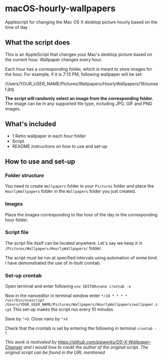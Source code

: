 # macOS-hourly-wallpapers

Applescript for changing the Mac OS X desktop picture hourly based on the time of day


## What the script does
This is an AppleScript that changes your Mac's desktop picture based on the current hour.  Wallpaper changes every hour.

Each hour has a corresponding folder, which is meant to store images for the hour. For example, if it  is 7:13 PM, following wallpaper will be set:

/Users/YOUR_USER_NAME/Pictures/Wallpapers/HourlyWallpapers/19/sunset.jpg

**The script will randomly select an image from the corresponding folder.** 
The image can be in any supported file type, including JPG, GIF and PNG images.


## What's included
- 1 Retro wallpaper in each hour folder
- Script
- README instructions on how to use and set-up


## How to use and set-up

### Folder structure
You need to create `Wallpapers` folder in your `Pictures` folder and place the `HourlyWallpapers` folder in the `Wallpapers` folder you just created.

### Images
Place the images corresponding to the hour of the day in the corresponding hour folder.

### Script file
The script file itself can be located anywhere.
Let's say we keep it in `/Pictures/Wallpapers/HourlyWallpapers/` folder.

The script must be run at specified intervals using automation of some kind.
I have demonstrated the use of in-built crontab.

### Set-up crontab
Open terminal and enter following
`env EDITOR=nano crontab -e`

Now in the nanoeditor in terminal window enter
`*/10 * * * * /usr/bin/osascript /Users/YOUR_USER_NAME/Pictures/Wallpapers/HourlyWallpapers/wallpaper.scpt`
This set-up makes the script run every 10 minutes

Save by `^+O`.  Close nano by `^+X`

Check that the crontab is set by entering the following in terminal
`crontab -l`


*This work is motivated by https://github.com/pipwerks/OS-X-Wallpaper-Changer and I would love to credit the author of the original script. The original script can be found in the URL mentioned*
